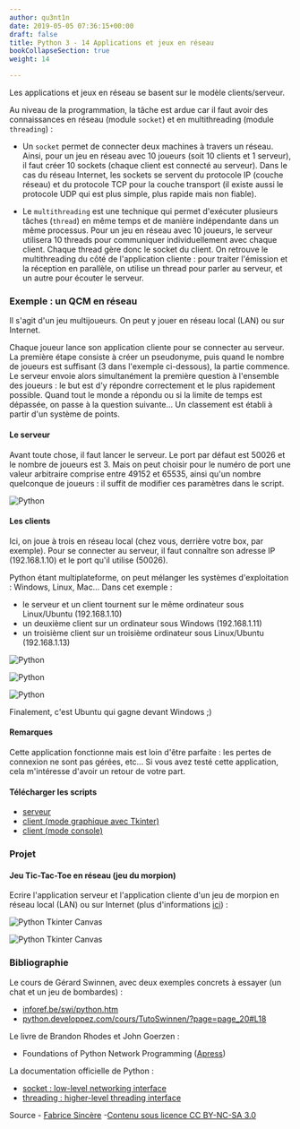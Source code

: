```yaml
---
author: qu3nt1n
date: 2019-05-05 07:36:15+00:00
draft: false
title: Python 3 - 14 Applications et jeux en réseau
bookCollapseSection: true
weight: 14

---
```




Les applications et jeux en réseau se basent sur le modèle clients/serveur.

Au niveau de la programmation, la tâche est ardue car il faut avoir des connaissances en réseau (module `socket`) et en multithreading (module `threading`) :

- Un `socket` permet de connecter deux machines à travers un réseau.
Ainsi, pour un jeu en réseau avec 10 joueurs (soit 10 clients et 1 serveur), il faut créer 10 sockets (chaque client est connecté au serveur).
Dans le cas du réseau Internet, les sockets se servent du protocole IP (couche réseau) et du protocole TCP pour la couche transport (il existe aussi le protocole UDP qui est plus simple, plus rapide mais non fiable).

- Le `multithreading` est une technique qui permet d'exécuter plusieurs tâches (`thread`) en même temps et de manière indépendante dans un même processus.
Pour un jeu en réseau avec 10 joueurs, le serveur utilisera 10 threads pour communiquer individuellement avec chaque client.
Chaque thread gère donc le socket du client.
On retrouve le multithreading du côté de l'application cliente : pour traiter l'émission et la réception en parallèle, on utilise un thread pour parler au serveur, et un autre pour écouter le serveur.


### Exemple : un QCM en réseau


Il s'agit d'un jeu multijoueurs.
On peut y jouer en réseau local (LAN) ou sur Internet.

Chaque joueur lance son application cliente pour se connecter au serveur.
La première étape consiste à créer un pseudonyme, puis quand le nombre de joueurs est suffisant (3 dans l'exemple ci-dessous), la partie commence.
Le serveur envoie alors simultanément la première question à l'ensemble des joueurs : le but est d'y répondre correctement et le plus rapidement possible.
Quand tout le monde a répondu ou si la limite de temps est dépassée, on passe à la question suivante...
Un classement est établi à partir d'un système de points.


#### Le serveur


Avant toute chose, il faut lancer le serveur.
Le port par défaut est 50026 et le nombre de joueurs est 3.
Mais on peut choisir pour le numéro de port une valeur arbitraire comprise entre 49152 et 65535, ainsi qu'un nombre quelconque de joueurs : il suffit de modifier ces paramètres dans le script.

![Python](http://fsincere.free.fr/isn/python/picto/reseau/serveur_ubuntu.png)



#### Les clients


Ici, on joue à trois en réseau local (chez vous, derrière votre box, par exemple).
Pour se connecter au serveur, il faut connaître son adresse IP (192.168.1.10) et le port qu'il utilise (50026).

Python étant multiplateforme, on peut mélanger les systèmes d'exploitation : Windows, Linux, Mac...
Dans cet exemple :



* le serveur et un client tournent sur le même ordinateur sous Linux/Ubuntu (192.168.1.10)
* un deuxième client sur un ordinateur sous Windows (192.168.1.11)
* un troisième client sur un troisième ordinateur sous Linux/Ubuntu (192.168.1.13)

![Python](http://fsincere.free.fr/isn/python/picto/reseau/client_Ubuntu1.png)


![Python](http://fsincere.free.fr/isn/python/picto/reseau/client_Windows.png)


![Python](http://fsincere.free.fr/isn/python/picto/reseau/client_Ubuntu2.png)


Finalement, c'est Ubuntu qui gagne devant Windows ;)


#### Remarques


Cette application fonctionne mais est loin d'être parfaite : les pertes de connexion ne sont pas gérées, etc...
Si vous avez testé cette application, cela m'intéresse d'avoir un retour de votre part.


#### Télécharger les scripts






* [serveur](http://fsincere.free.fr/isn/python/download/reseau/python3)
* [client (mode graphique avec Tkinter)](http://fsincere.free.fr/isn/python/download/reseau/python3)
* [client (mode console)](http://fsincere.free.fr/isn/python/download/reseau/python3)



### Projet




#### Jeu Tic-Tac-Toe en réseau (jeu du morpion)


Ecrire l'application serveur et l'application cliente d'un jeu de morpion en réseau local (LAN) ou sur Internet (plus d'informations [ici](http://fsincere.free.fr/jeu/jeu.php)) :

![Python Tkinter Canvas](http://fsincere.free.fr/isn/python/picto/tkinter_tic_tac_toe_en_reseau.png)


![Python Tkinter Canvas](http://fsincere.free.fr/isn/python/picto/tic_tac_toe_serveur.png)



### Bibliographie


Le cours de Gérard Swinnen, avec deux exemples concrets à essayer (un chat et un jeu de bombardes) :



* [inforef.be/swi/python.htm](http://inforef.be/swi/python.htm)
* [python.developpez.com/cours/TutoSwinnen/?page=page_20#L18](http://python.developpez.com/cours/TutoSwinnen/?page=page_20#L18)

Le livre de Brandon Rhodes et John Goerzen :

* Foundations of Python Network Programming ([Apress](http://www.apress.com/))

La documentation officielle de Python :

* [socket : low-level networking interface](http://docs.python.org/3/library/socket.html)
* [threading : higher-level threading interface](http://docs.python.org/3/library/threading.html)






Source - [Fabrice Sincère](http://fsincere.free.fr/isn/python/cours_python_reseau.php) -[Contenu sous licence CC BY-NC-SA 3.0](http://creativecommons.org/licenses/by-nc-sa/3.0/fr/)
